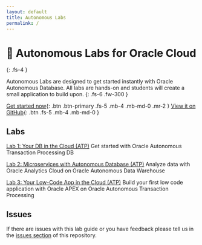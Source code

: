 ```yaml
---
layout: default
title: Autonomous Labs
permalink: /
---
```

# 🚀 Autonomous Labs for Oracle Cloud

{: .fs-4 }

Autonomous Labs are designed to get started instantly with Oracle Autonomous Database. All labs are hands-on and students will create a small application to build upon.
{: .fs-6 .fw-300 }

[Get started now](https://alpsteam.github.io/autonomous-labs/lab-1/lab-1.html){: .btn .btn-primary .fs-5 .mb-4 .mb-md-0 .mr-2 } [View it on GitHub](https://github.com/alpsteam/autonomous-labs){: .btn .fs-5 .mb-4 .mb-md-0 }

## Labs

[Lab 1: Your DB in the Cloud (ATP)](https://alpsteam.github.io/autonomous-labs/lab-1/lab-1.html) Get started with Oracle Autonomous Transaction Processing DB

[Lab 2: Microservices with Autonomous Database (ATP)](https://alpsteam.github.io/autonomous-labs/lab-2/lab-2.html) Analyze data with Oracle Analytics Cloud on Oracle Autonomous Data Warehouse

[Lab 3: Your Low-Code App in the Cloud (ATP)](https://alpsteam.github.io/autonomous-labs/lab-3/lab-3.html) Build your first low code application with Oracle APEX on Oracle Autonomous Transaction Processing

## Issues

If there are issues with this lab guide or you have feedback please tell us in the [issues section](https://github.com/alpsteam/autonomous-labs-template/issues) of this repository.





